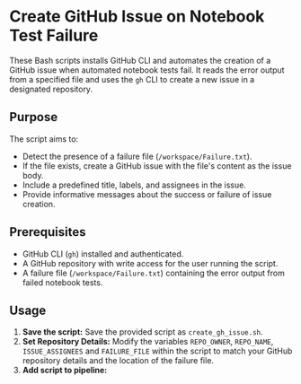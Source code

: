 # Create GitHub Issue on Notebook Test Failure

These Bash scripts installs GitHub CLI and automates the creation of a GitHub issue when automated notebook tests fail. It reads the error output from a specified file and uses the `gh` CLI to create a new issue in a designated repository.

## Purpose

The script aims to:

- Detect the presence of a failure file (`/workspace/Failure.txt`).
- If the file exists, create a GitHub issue with the file's content as the issue body.
- Include a predefined title, labels, and assignees in the issue.
- Provide informative messages about the success or failure of issue creation.

## Prerequisites

- GitHub CLI (`gh`) installed and authenticated.
- A GitHub repository with write access for the user running the script.
- A failure file (`/workspace/Failure.txt`) containing the error output from failed notebook tests.

## Usage

1. **Save the script:** Save the provided script as `create_gh_issue.sh`.
2. **Set Repository Details:** Modify the variables `REPO_OWNER`, `REPO_NAME`, `ISSUE_ASSIGNEES` and `FAILURE_FILE` within the script to match your GitHub repository details and the location of the failure file.
3. **Add script to pipeline:**
